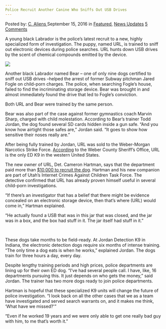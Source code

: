 ```yaml
---
Police Recruit Another Canine Who Sniffs Out USB Drives
---
```

<article class="post-listing post-15428 post type-post status-publish format-standard has-post-thumbnail hentry category-deepdot-news category-news-updates tag-canine tag-drives tag-police tag-recruit tag-sniffs tag-usb">
    <div class="post-inner">
        <span>Posted by: <a href="https://www.deepdotweb.com/author/caliens/" title="">C. Aliens </a></span>
    <span>September 15, 2016</span>
    <span>in <a href="https://www.deepdotweb.com/category/deepdot-news/" rel="category tag">Featured</a>, <a href="https://www.deepdotweb.com/category/news-updates/" rel="category tag">News Updates</a></span>
    <span><a href="https://www.deepdotweb.com/2016/09/15/police-recruit-another-canine-sniffs-usb-drives/#comments">5 Comments</a></span>
    </p>
    <div class="clear"></div>
    <div class="entry">
    <p>A young black Labrador is the police’s latest recruit to a new, highly specialized form of investigation. The puppy, named URL, is trained to sniff out electronic devices during police searches. URL hunts down USB drives by the scent of chemical compounds emitted by the device.</p>
    <p><img class="wp-image-15429 aligncenter" src="https://www.deepdotweb.com/wp-content/uploads/2016/09/word-image-12.jpeg" srcset="https://www.deepdotweb.com/wp-content/uploads/2016/09/word-image-12.jpeg 780w, https://www.deepdotweb.com/wp-content/uploads/2016/09/word-image-12-300x157.jpeg 300w" sizes="(max-width: 780px) 100vw, 780px"/></p>
    <p>Another black Labrador named Bear – one of only nine dogs certified to sniff out USB drives –helped the arrest of former Subway pitchman Jared Fogle on child-porn charges. The police, when searching Fogle’s house, failed to find the incriminating storage device. Bear was brought in and almost immediately found the drive that led to Fogle’s conviction.</p>
    <p>Both URL and Bear were trained by the same person.</p>
    <p>Bear was also part of the case against former gymnastics coach Marvin Sharp, charged with child molestation. According to Bear’s trainer Todd Jordan, the dog found several SD cards hidden inside a gun safe. &#8220;And you know how airtight those safes are,&#8221; Jordan said. &#8220;It goes to show how sensitive their noses really are.&#8221;</p>
    <p>After being fully trained by Jordan, URL was sold to the Weber-Morgan Narcotics Strike Force. <a href="https://www.facebook.com/permalink.php?story_fbid=1215565491801095&amp;id=129135007110821">According</a> to the Weber County Sheriff’s Office, URL is the only ED K9 in the western United States.</p>
    <p>The new owner of URL, Det. Cameron Hartman, says that the department paid more than <a href="http://www.cnn.com/2016/09/05/us/police-dog-sniffs-out-flash-drives-in-porn-cases/index.html">$10,000 to recruit the dog</a>. Hartman and his new companion are part of Utah&#8217;s Internet Crimes Against Children Task Force. The detective confirmed that URL has already proven himself useful in several child-porn investigations.</p>
    <p>&#8220;If there&#8217;s an investigator that has a belief that there might be evidence concealed on an electronic storage device, then that&#8217;s where (URL) would come in,&#8221; Hartman explained.</p>
    <p>&#8220;He actually found a USB that was in this jar that was closed, and the jar was in a box, and the box had stuff in it. The jar itself had stuff in it.&#8221;</p>
    <p>&nbsp;</p>
    <p>These dogs take months to be field-ready. At Jordan Detection K9 in Indiana, the electronic detection dogs require six months of intense training. &#8220;The only time a dog eats is when he works,&#8221; explained Jordan. The dogs train for three hours a day, every day.</p>
    <p>Despite lengthy training periods and high prices, police departments are lining up for their own ED dog. &#8220;I&#8217;ve had several people call. I have, like, 16 departments pursuing this. It just depends on who gets the money,&#8221; said Jordan. The trainer has two more dogs ready to join police departments.</p>
    <p>Hartman is hopeful that these specialized K9 units will change the future of police investigation. &#8220;I look back on all the other cases that we as a team have investigated and served search warrants on, and it makes me think, &#8216;What have we missed?'&#8221;</p>
    <p>&#8220;Even if he worked 19 years and we were only able to get one really bad guy with him, to me that&#8217;s worth it.&#8221;</p>
    </div>
    <span style="display:none"><a href="https://www.deepdotweb.com/tag/canine/" rel="tag">canine</a> <a href="https://www.deepdotweb.com/tag/drives/" rel="tag">drives</a> <a href="https://www.deepdotweb.com/tag/police/" rel="tag">police</a> <a href="https://www.deepdotweb.com/tag/recruit/" rel="tag">recruit</a> <a href="https://www.deepdotweb.com/tag/sniffs/" rel="tag">sniffs</a> <a href="https://www.deepdotweb.com/tag/usb/" rel="tag">usb</a></span> <span style="display:none" class="updated">2016-09-15</span>
    <div style="display:none" class="vcard author" itemprop="author" itemscope itemtype="http://schema.org/Person"><strong class="fn" itemprop="name"><a href="https://www.deepdotweb.com/author/caliens/" title="Posts by C. Aliens" rel="author">C. Aliens</a></strong></div>
    </div>
</article>

